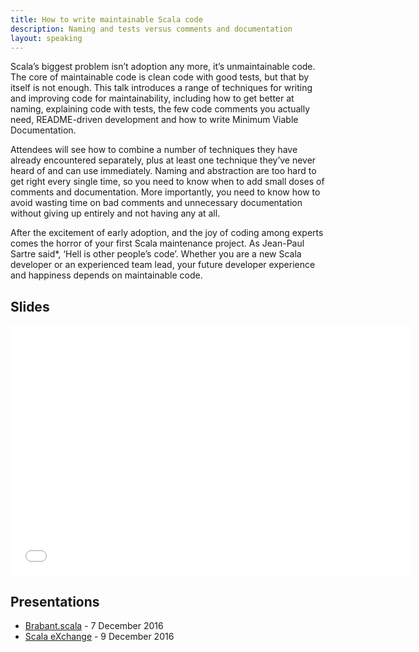 ```yaml
---
title: How to write maintainable Scala code
description: Naming and tests versus comments and documentation
layout: speaking
---
```


Scala’s biggest problem isn’t adoption any more, it’s unmaintainable code. The core of maintainable code is clean code with good tests, but that by itself is not enough. This talk introduces a range of techniques for writing and improving code for maintainability, including how to get better at naming, explaining code with tests, the few code comments you actually need, README-driven development and how to write Minimum Viable Documentation.

Attendees will see how to combine a number of techniques they have already encountered separately, plus at least one technique they’ve never heard of and can use immediately. Naming and abstraction are too hard to get right every single time, so you need to know when to add small doses of comments and documentation. More importantly, you need to know how to avoid wasting time on bad comments and unnecessary documentation without giving up entirely and not having any at all.

After the excitement of early adoption, and the joy of coding among experts comes the horror of your first Scala maintenance project. As Jean-Paul Sartre said*, ‘Hell is other people’s code’. Whether you are a new Scala developer or an experienced team lead, your future developer experience and happiness depends on maintainable code.

## Slides

<iframe src="//www.slideshare.net/slideshow/embed_code/key/mNReVAH4S9nkfD" width="640" height="400" frameborder="0" marginwidth="0" marginheight="0" scrolling="no"></iframe>

## Presentations

* [Brabant.scala](https://www.meetup.com/brabant-scala/events/235797609/) - 7 December 2016
* [Scala eXchange](https://skillsmatter.com/conferences/7432-scala-exchange-2016) - 9 December 2016
